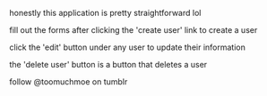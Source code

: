 honestly this application is pretty straightforward lol

fill out the forms after clicking the 'create user' link to create a user

click the 'edit' button under any user to update their information

the 'delete user' button is a button that deletes a user

follow @toomuchmoe on tumblr

